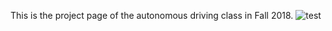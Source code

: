 This is the project page of the autonomous driving class in Fall 2018.
![test](tuhh-mum.github.io/pics/NATSK_547.jpg)
